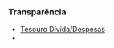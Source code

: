 ### Transparência
- [Tesouro Dívida/Despesas](https://www.tesourotransparente.gov.br/historias/entendendo-os-graficos-resultado-primario-e-estoque-da-divida-publica-federal)
- 